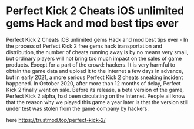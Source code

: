 # Perfect Kick 2 Cheats iOS unlimited gems Hack and mod best tips ever

Perfect Kick 2 Cheats iOS unlimited gems Hack and mod best tips ever - In the process of Perfect Kick 2 free gems hack transportation and distribution, the number of cheats running away is by no means very small, but ordinary players will not bring too much impact on the sales of game products. Except for a part of the crowd: hackers. It is very harmful to obtain the game data and upload it to the Internet a few days in advance, but in early 2021, a more serious Perfect Kick 2 cheats sneaking incident happened. In October 2020, after more than 12 months of delay, Perfect Kick 2 finally went on sale. Before its release, a beta version of the game, Perfect Kick 2 alpha, had been circulating on the Internet. People all know that the reason why we played this game a year later is that the version still under test was stolen from the game company by hackers.

here https://trustmod.top/perfect-kick-2/

